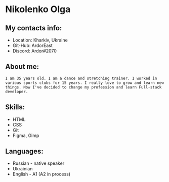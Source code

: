 # Nikolenko Olga

## My contacts info: 

* Location: Kharkiv, Ukraine
* Git-Hub: ArdorEast
* Discord: Ardor#2070

## About me: 

    I am 35 years old. I am a dance and stretching trainer. I worked in various sports clubs for 15 years. I really love to grow and learn new things. Now I've decided to change my profession and learn Full-stack developer.
 
## Skills:

* HTML
* CSS
* Git
* Figma, Gimp

## Languages: 

* Russian - native speaker 
* Ukrainian 
* English - A1 (A2 in process)



